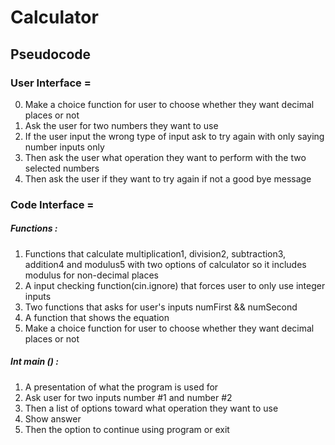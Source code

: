 # Calculator

## Pseudocode

### User Interface =

0. Make a choice function for user to choose whether they want decimal places or not
1. Ask the user for two numbers they want to use
2. If the user input the wrong type of input ask to try again with only saying number inputs only
3. Then ask the user what operation they want to perform with the two selected numbers
4. Then ask the user if they want to try again if not a good bye message

### Code Interface =

##### Functions :

1. Functions that calculate multiplication1, division2, subtraction3, addition4 and modulus5 with two options of calculator so it includes modulus for non-decimal places
2. A input checking function(cin.ignore) that forces user to only use integer inputs
3. Two functions that asks for user's inputs numFirst && numSecond
4. A function that shows the equation
5. Make a choice function for user to choose whether they want decimal places or not

##### Int main () :

1. A presentation of what the program is used for
2. Ask user for two inputs number #1 and number #2
3. Then a list of options toward what operation they want to use
4. Show answer
5. Then the option to continue using program or exit
